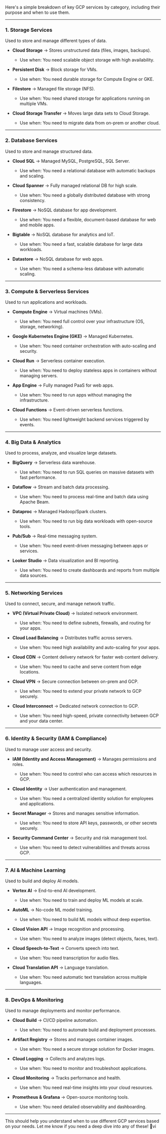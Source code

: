 Here's a simple breakdown of key GCP services by category, including their purpose and when to use them.  

---

### **1. Storage Services**  
Used to store and manage different types of data.  

- **Cloud Storage** → Stores unstructured data (files, images, backups).  
  - Use when: You need scalable object storage with high availability.  

- **Persistent Disk** → Block storage for VMs.  
  - Use when: You need durable storage for Compute Engine or GKE.  

- **Filestore** → Managed file storage (NFS).  
  - Use when: You need shared storage for applications running on multiple VMs.  

- **Cloud Storage Transfer** → Moves large data sets to Cloud Storage.  
  - Use when: You need to migrate data from on-prem or another cloud.  

---

### **2. Database Services**  
Used to store and manage structured data.  

- **Cloud SQL** → Managed MySQL, PostgreSQL, SQL Server.  
  - Use when: You need a relational database with automatic backups and scaling.  

- **Cloud Spanner** → Fully managed relational DB for high scale.  
  - Use when: You need a globally distributed database with strong consistency.  

- **Firestore** → NoSQL database for app development.  
  - Use when: You need a flexible, document-based database for web and mobile apps.  

- **Bigtable** → NoSQL database for analytics and IoT.  
  - Use when: You need a fast, scalable database for large data workloads.  

- **Datastore** → NoSQL database for web apps.  
  - Use when: You need a schema-less database with automatic scaling.  

---

### **3. Compute & Serverless Services**  
Used to run applications and workloads.  

- **Compute Engine** → Virtual machines (VMs).  
  - Use when: You need full control over your infrastructure (OS, storage, networking).  

- **Google Kubernetes Engine (GKE)** → Managed Kubernetes.  
  - Use when: You need container orchestration with auto-scaling and security.  

- **Cloud Run** → Serverless container execution.  
  - Use when: You need to deploy stateless apps in containers without managing servers.  

- **App Engine** → Fully managed PaaS for web apps.  
  - Use when: You need to run apps without managing the infrastructure.  

- **Cloud Functions** → Event-driven serverless functions.  
  - Use when: You need lightweight backend services triggered by events.  

---

### **4. Big Data & Analytics**  
Used to process, analyze, and visualize large datasets.  

- **BigQuery** → Serverless data warehouse.  
  - Use when: You need to run SQL queries on massive datasets with fast performance.  

- **Dataflow** → Stream and batch data processing.  
  - Use when: You need to process real-time and batch data using Apache Beam.  

- **Dataproc** → Managed Hadoop/Spark clusters.  
  - Use when: You need to run big data workloads with open-source tools.  

- **Pub/Sub** → Real-time messaging system.  
  - Use when: You need event-driven messaging between apps or services.  

- **Looker Studio** → Data visualization and BI reporting.  
  - Use when: You need to create dashboards and reports from multiple data sources.  

---

### **5. Networking Services**  
Used to connect, secure, and manage network traffic.  

- **VPC (Virtual Private Cloud)** → Isolated network environment.  
  - Use when: You need to define subnets, firewalls, and routing for your apps.  

- **Cloud Load Balancing** → Distributes traffic across servers.  
  - Use when: You need high availability and auto-scaling for your apps.  

- **Cloud CDN** → Content delivery network for faster web content delivery.  
  - Use when: You need to cache and serve content from edge locations.  

- **Cloud VPN** → Secure connection between on-prem and GCP.  
  - Use when: You need to extend your private network to GCP securely.  

- **Cloud Interconnect** → Dedicated network connection to GCP.  
  - Use when: You need high-speed, private connectivity between GCP and your data center.  

---

### **6. Identity & Security (IAM & Compliance)**  
Used to manage user access and security.  

- **IAM (Identity and Access Management)** → Manages permissions and roles.  
  - Use when: You need to control who can access which resources in GCP.  

- **Cloud Identity** → User authentication and management.  
  - Use when: You need a centralized identity solution for employees and applications.  

- **Secret Manager** → Stores and manages sensitive information.  
  - Use when: You need to store API keys, passwords, or other secrets securely.  

- **Security Command Center** → Security and risk management tool.  
  - Use when: You need to detect vulnerabilities and threats across GCP.  

---

### **7. AI & Machine Learning**  
Used to build and deploy AI models.  

- **Vertex AI** → End-to-end AI development.  
  - Use when: You need to train and deploy ML models at scale.  

- **AutoML** → No-code ML model training.  
  - Use when: You need to build ML models without deep expertise.  

- **Cloud Vision API** → Image recognition and processing.  
  - Use when: You need to analyze images (detect objects, faces, text).  

- **Cloud Speech-to-Text** → Converts speech into text.  
  - Use when: You need transcription for audio files.  

- **Cloud Translation API** → Language translation.  
  - Use when: You need automatic text translation across multiple languages.  

---

### **8. DevOps & Monitoring**  
Used to manage deployments and monitor performance.  

- **Cloud Build** → CI/CD pipeline automation.  
  - Use when: You need to automate build and deployment processes.  

- **Artifact Registry** → Stores and manages container images.  
  - Use when: You need a secure storage solution for Docker images.  

- **Cloud Logging** → Collects and analyzes logs.  
  - Use when: You need to monitor and troubleshoot applications.  

- **Cloud Monitoring** → Tracks performance and health.  
  - Use when: You need real-time insights into your cloud resources.  

- **Prometheus & Grafana** → Open-source monitoring tools.  
  - Use when: You need detailed observability and dashboarding.  

---

This should help you understand when to use different GCP services based on your needs. Let me know if you need a deep dive into any of these! 🚀vi